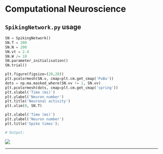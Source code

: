 # Computational Neuroscience

## `SpikingNetwork.py` usage

~~~python
SN = SpikingNetwork()
SN.T = 200
SN.N = 200
SN.vt = 2.4
SN.W /= 10
SN.parameter_initialisation()
SN.trial()

plt.figure(figsize=(20,20))
plt.pcolormesh(SN.v, cmap=plt.cm.get_cmap('PuBu'))
dots = np.ma.masked_where(SN.vv != 1, SN.vv)
plt.pcolormesh(dots, cmap=plt.cm.get_cmap('spring'))
plt.xlabel('Time (ms)')
plt.ylabel('Neuron number')
plt.title('Neuronal activity')
plt.xlim(0, SN.T)

plt.xlabel('Time (ms)')
plt.ylabel('Neuron number')
plt.title('Spike times');

# Output:
~~~

![](http://i.imgur.com/f749x4Z.png)



***

